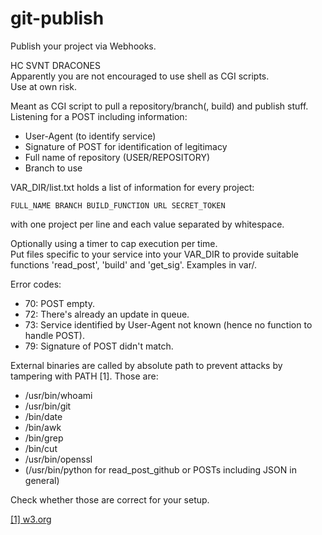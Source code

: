 # git-publish
Publish your project via Webhooks.

HC SVNT DRACONES  
Apparently you are not encouraged to use shell as CGI scripts.  
Use at own risk.  

Meant as CGI script to pull a repository/branch(, build) and publish stuff.  
Listening for a POST including information:
* User-Agent (to identify service)
* Signature of POST for identification of legitimacy
* Full name of repository (USER/REPOSITORY)
* Branch to use

VAR_DIR/list.txt holds a list of information for every project:  
```
FULL_NAME BRANCH BUILD_FUNCTION URL SECRET_TOKEN
```
with one project per line and each value separated by whitespace.

Optionally using a timer to cap execution per time.  
Put files specific to your service into your VAR_DIR to provide suitable
functions 'read_post', 'build' and 'get_sig'. Examples in var/.

Error codes:
* 70: POST empty.
* 72: There's already an update in queue.
* 73: Service identified by User-Agent not known
     (hence no function to handle POST).
* 79: Signature of POST didn't match.

External binaries are called by absolute path to prevent attacks by tampering
with PATH [1]. Those are:

* /usr/bin/whoami
* /usr/bin/git
* /bin/date
* /bin/awk
* /bin/grep
* /bin/cut
* /usr/bin/openssl
* (/usr/bin/python for read_post_github or POSTs including JSON in general)

Check whether those are correct for your setup.

[[1] w3.org](https://www.w3.org/Security/faq/wwwsf4.html)
